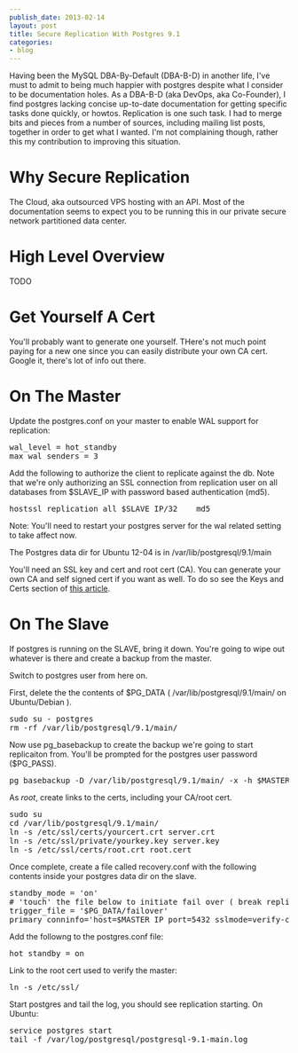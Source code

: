 ```yaml
---
publish_date: 2013-02-14
layout: post
title: Secure Replication With Postgres 9.1
categories:
- blog
---
```


Having been the MySQL DBA-By-Default (DBA-B-D) in another life, I've must to admit to being much happier with postgres despite what I consider to be documentation holes. As a DBA-B-D (aka DevOps, aka Co-Founder), I find postgres lacking concise up-to-date documentation for getting specific tasks done quickly,  or howtos. Replication is one such task. I had to merge bits and pieces from a number of sources, including mailing list posts,  together in order to get what I wanted. I'm not complaining though, rather this my contribution to improving this situation. 

# Why Secure Replication

The Cloud, aka outsourced VPS hosting with an API. Most of the documentation seems to expect you to be running this in our private secure network partitioned data center. 

# High Level Overview

TODO

# Get Yourself A Cert

You'll probably want to generate one yourself. THere's not much point paying for a new one since you can easily distribute your own CA cert. Google it, there's lot of info out there.


# On The Master

Update the postgres.conf on your master to enable WAL support for replication:
<p>
<pre>
wal_level = hot_standby
max_wal_senders = 3
</pre>
</p>

Add the following to authorize the client to replicate against the db. Note that we're only authorizing an SSL connection from replication user on all databases from $SLAVE_IP with password based authentication (md5).

<p>
<pre>
hostssl replication all $SLAVE_IP/32    md5
</pre>
</p>

Note: You'll need to restart your postgres server for the wal related setting to take affect now.

The Postgres data dir for Ubuntu 12-04 is in /var/lib/postgresql/9.1/main

You'll need an SSL key and cert and root cert (CA). You can generate your own CA and self signed cert if you want as well. To do so see the Keys and Certs section of 
[this article](http://gflarity.github.com/2012/07/25/client-ssl-auth/).

# On The Slave

If postgres is running on the SLAVE, bring it down. You're going to wipe out whatever is there and create a backup from the master. 

Switch to postgres user from here on. 

First, delete the the contents of $PG_DATA ( /var/lib/postgresql/9.1/main/ on Ubuntu/Debian ).

<p>
<pre>
sudo su - postgres
rm -rf /var/lib/postgresql/9.1/main/
</pre>
</p>


Now use pg_basebackup to create the backup we're going to start replicaiton from. You'll be prompted for the postgres user password ($PG_PASS).

<p>
<pre>
pg_basebackup -D /var/lib/postgresql/9.1/main/ -x -h $MASTER_IP
</pre>
</p>


As *root*, create links to the certs, including your CA/root cert.

<p>
<pre>
sudo su
cd /var/lib/postgresql/9.1/main/
ln -s /etc/ssl/certs/yourcert.crt server.crt
ln -s /etc/ssl/private/yourkey.key server.key
ln -s /etc/ssl/certs/root.crt root.cert
</pre>
</p>


Once complete, create a file called recovery.conf with the following contents inside your postgres data dir on the slave. 
<p>
<pre>
standby_mode = 'on'
# 'touch' the file below to initiate fail over ( break replication, become read-write )
trigger_file = '$PG_DATA/failover'
primary_conninfo='host=$MASTER_IP port=5432 sslmode=verify-ca password=$PG_PASS'
</pre>
</p>

Add the followng to the postgres.conf file:
<p/>
<pre>
hot_standby = on
</pre>
</p>

Link to the root cert used to verify the master:
<p>
<pre>
ln -s /etc/ssl/
</pre>
</p>


Start postgres and tail the log, you should see replication starting. On Ubuntu:
<p>
<pre>
service postgres start
tail -f /var/log/postgresql/postgresql-9.1-main.log
</pre>
</p>




